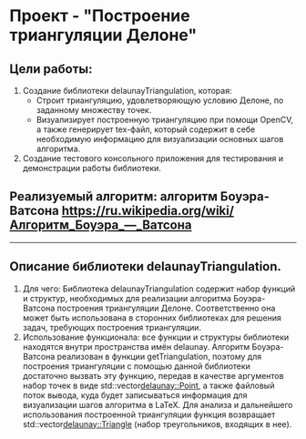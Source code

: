 # Проект - "Построение триангуляции Делоне"
## Цели работы:
1. Создание библиотеки delaunayTriangulation, которая:
   - Строит триангуляцию, удовлетворяющую условию Делоне, по заданному множеству точек.
   - Визуализирует построенную триангуляцию при помощи OpenCV, а также генерирует tex-файл, который содержит в себе необходимую информацию для визуализации основных шагов алгоритма.
2. Создание тестового консольного приложения для тестирования и демонстрации работы библиотеки.

## Реализуемый алгоритм: алгоритм Боуэра-Ватсона https://ru.wikipedia.org/wiki/Алгоритм_Боуэра_—_Ватсона

---
## Описание библиотеки delaunayTriangulation.
1. Для чего: Библиотека delaunayTriangulation содержит набор функций и структур, необходимых для реализации алгоритма Боуэра-Ватсона построения триангуляции Делоне. Соответственно она может быть использована в сторонних библиотеках для решения задач, требующих построения триангуляции.
2. Использование функционала: все функции и структуры библиотеки находятся внутри пространства имён delaunay.
Алгоритм Боуэра-Ватсона реализован в функции getTriangulation,
поэтому для построения триангуляции с помощью данной библиотеки достаточно вызвать эту функцию, передав в качестве аргументов набор точек в
виде std::vector<delaunay::Point>, а также файловый поток вывода, куда будет
записываться информация для визуализации шагов алгоритма в LaTeX. Для
анализа и дальнейшего использования построенной триангуляции функция
возвращает std::vector<delaunay::Triangle> (набор треугольников, входящих
в нее).
   
